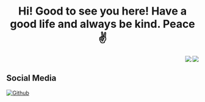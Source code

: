 <!--
**tsudd/tsudd** is a ✨ _special_ ✨ repository because its `README.md` (this file) appears on your GitHub profile.

Here are some ideas to get you started:

- 🔭 I’m currently working on ...
- 🌱 I’m currently learning ...
- 👯 I’m looking to collaborate on ...
- 🤔 I’m looking for help with ...
- 💬 Ask me about ...
- 📫 How to reach me: ...
- 😄 Pronouns: ...
- ⚡ Fun fact: ...
-->

<h1 align="center"> Hi! Good to see you here! Have a good life and always be kind. Peace✌️<br/> </h1> 

<img align="right" src="https://github-readme-stats.vercel.app/api/top-langs/?username=tsudd&langs_count=6&hide=jupyter notebook,html,css,scss">
<img style="float: right;" src="https://github-readme-stats.vercel.app/api?username=tsudd&count_private=true&show_icons=true&theme=dark&hide_title=true">
<br />

## Social Media
[![Github](https://img.shields.io/badge/-Github-000?style=flat&logo=Github&logoColor=white)](https://github.com/tsudd)

